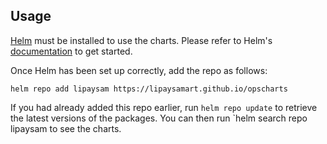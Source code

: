 ## Usage

[Helm](https://helm.sh) must be installed to use the charts.  Please refer to
Helm's [documentation](https://helm.sh/docs) to get started.

Once Helm has been set up correctly, add the repo as follows:

  `helm repo add lipaysam https://lipaysamart.github.io/opscharts`

If you had already added this repo earlier, run `helm repo update` to retrieve
the latest versions of the packages.  You can then run `helm search repo
lipaysam to see the charts.